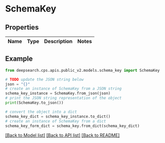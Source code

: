 # SchemaKey


## Properties

Name | Type | Description | Notes
------------ | ------------- | ------------- | -------------

## Example

```python
from deepsearch.cps.apis.public_v2.models.schema_key import SchemaKey

# TODO update the JSON string below
json = "{}"
# create an instance of SchemaKey from a JSON string
schema_key_instance = SchemaKey.from_json(json)
# print the JSON string representation of the object
print(SchemaKey.to_json())

# convert the object into a dict
schema_key_dict = schema_key_instance.to_dict()
# create an instance of SchemaKey from a dict
schema_key_form_dict = schema_key.from_dict(schema_key_dict)
```
[[Back to Model list]](../README.md#documentation-for-models) [[Back to API list]](../README.md#documentation-for-api-endpoints) [[Back to README]](../README.md)


